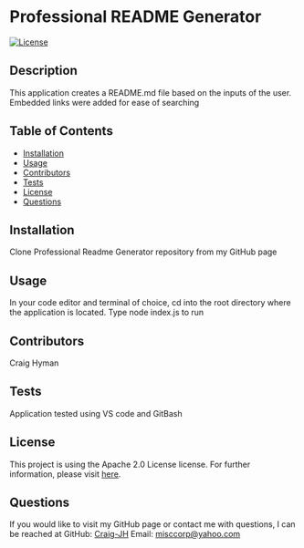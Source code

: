 # Professional README Generator
  [![License](https://img.shields.io/badge/License-Apache_2.0-blue.svg)](https://opensource.org/licenses/Apache-2.0)
  ## Description 
  This application creates a README.md file based on the inputs of the user.  Embedded links were added for ease of searching
  ## Table of Contents
  - [Installation](#installation)
  - [Usage](#usage)
  - [Contributors](#contributors)
  - [Tests](#tests)
  - [License](#license)
  - [Questions](#questions)
  ## Installation
  Clone Professional Readme Generator repository from my GitHub page
  ## Usage
  In your code editor and terminal of choice, cd into the root directory where the application is located.  Type node index.js to run
  ## Contributors
  Craig Hyman
  ## Tests
  Application tested using VS code and GitBash
  ## License
  This project is using the Apache 2.0 License license. For further information, please visit [here](https://choosealicense.com/licenses/).
  ## Questions
  If you would like to visit my GitHub page or contact me with questions, I can be reached at
  GitHub: [Craig-JH](https://github.com/Craig-JH)
  Email: <misccorp@yahoo.com>
